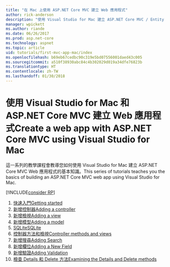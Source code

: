 ```yaml
---
title: "在 Mac 上使用 ASP.NET Core MVC 建立 Web 應用程式"
author: rick-anderson
description: "使用 Visual Studio for Mac 建立 ASP.NET Core MVC / Entity Framework 應用程式"
manager: wpickett
ms.author: riande
ms.date: 06/26/2017
ms.prod: asp.net-core
ms.technology: aspnet
ms.topic: article
uid: tutorials/first-mvc-app-mac/index
ms.openlocfilehash: b69eb67cedbc90c319e5bd07556001daed43c005
ms.sourcegitcommit: a510f38930abc84c4b302029d019a34dfe76823b
ms.translationtype: HT
ms.contentlocale: zh-TW
ms.lasthandoff: 01/30/2018
---
```

# <a name="create-a-web-app-with-aspnet-core-mvc-using-visual-studio-for-mac"></a><span data-ttu-id="5f033-103">使用 Visual Studio for Mac 和 ASP.NET Core MVC 建立 Web 應用程式</span><span class="sxs-lookup"><span data-stu-id="5f033-103">Create a web app with ASP.NET Core MVC using Visual Studio for Mac</span></span>

<span data-ttu-id="5f033-104">這一系列的教學課程會教導您如何使用 Visual Studio for Mac 建立 ASP.NET Core MVC Web 應用程式的基本知識。</span><span class="sxs-lookup"><span data-stu-id="5f033-104">This series of tutorials teaches you the basics of building an ASP.NET Core MVC web app using Visual Studio for Mac.</span></span> 

[!INCLUDE[consider RP](../../includes/razor.md)]

1. [<span data-ttu-id="5f033-105">快速入門</span><span class="sxs-lookup"><span data-stu-id="5f033-105">Getting started</span></span>](start-mvc.md)
1. [<span data-ttu-id="5f033-106">新增控制器</span><span class="sxs-lookup"><span data-stu-id="5f033-106">Adding a controller</span></span>](adding-controller.md)
1. [<span data-ttu-id="5f033-107">新增檢視</span><span class="sxs-lookup"><span data-stu-id="5f033-107">Adding a view</span></span>](adding-view.md)
1. [<span data-ttu-id="5f033-108">新增模型</span><span class="sxs-lookup"><span data-stu-id="5f033-108">Adding a model</span></span>](adding-model.md)
1. [<span data-ttu-id="5f033-109">SQLite</span><span class="sxs-lookup"><span data-stu-id="5f033-109">SQLite</span></span>](working-with-sql.md)
1. [<span data-ttu-id="5f033-110">控制器方法和檢視</span><span class="sxs-lookup"><span data-stu-id="5f033-110">Controller methods and views</span></span>](controller-methods-views.md)
1. [<span data-ttu-id="5f033-111">新增搜尋</span><span class="sxs-lookup"><span data-stu-id="5f033-111">Adding Search</span></span>](search.md)
1. [<span data-ttu-id="5f033-112">新增欄位</span><span class="sxs-lookup"><span data-stu-id="5f033-112">Adding a New Field</span></span>](new-field.md)
1. [<span data-ttu-id="5f033-113">新增驗證</span><span class="sxs-lookup"><span data-stu-id="5f033-113">Adding Validation</span></span>](validation.md)
1. [<span data-ttu-id="5f033-114">檢查 Details 和 Delete 方法</span><span class="sxs-lookup"><span data-stu-id="5f033-114">Examining the Details and Delete methods</span></span>](xref:tutorials/first-mvc-app/details)
